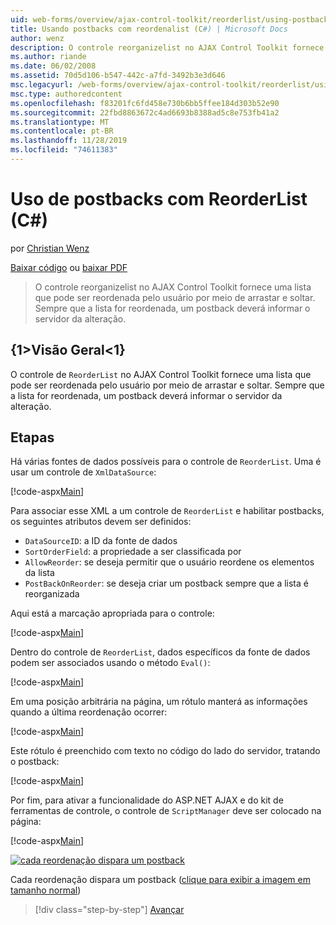 ```yaml
---
uid: web-forms/overview/ajax-control-toolkit/reorderlist/using-postbacks-with-reorderlist-cs
title: Usando postbacks com reordenalist (C#) | Microsoft Docs
author: wenz
description: O controle reorganizelist no AJAX Control Toolkit fornece uma lista que pode ser reordenada pelo usuário por meio de arrastar e soltar. Sempre que a lista é reordenada, um po...
ms.author: riande
ms.date: 06/02/2008
ms.assetid: 70d5d106-b547-442c-a7fd-3492b3e3d646
msc.legacyurl: /web-forms/overview/ajax-control-toolkit/reorderlist/using-postbacks-with-reorderlist-cs
msc.type: authoredcontent
ms.openlocfilehash: f83201fc6fd458e730b6bb5ffee184d303b52e90
ms.sourcegitcommit: 22fbd8863672c4ad6693b8388ad5c8e753fb41a2
ms.translationtype: MT
ms.contentlocale: pt-BR
ms.lasthandoff: 11/28/2019
ms.locfileid: "74611383"
---
```

# <a name="using-postbacks-with-reorderlist-c"></a>Uso de postbacks com ReorderList (C#)

por [Christian Wenz](https://github.com/wenz)

[Baixar código](https://download.microsoft.com/download/9/3/f/93f8daea-bebd-4821-833b-95205389c7d0/ReorderList4.cs.zip) ou [baixar PDF](https://download.microsoft.com/download/2/d/c/2dc10e34-6983-41d4-9c08-f78f5387d32b/reorderlist4CS.pdf)

> O controle reorganizelist no AJAX Control Toolkit fornece uma lista que pode ser reordenada pelo usuário por meio de arrastar e soltar. Sempre que a lista for reordenada, um postback deverá informar o servidor da alteração.

## <a name="overview"></a>{1&gt;Visão Geral&lt;1}

O controle de `ReorderList` no AJAX Control Toolkit fornece uma lista que pode ser reordenada pelo usuário por meio de arrastar e soltar. Sempre que a lista for reordenada, um postback deverá informar o servidor da alteração.

## <a name="steps"></a>Etapas

Há várias fontes de dados possíveis para o controle de `ReorderList`. Uma é usar um controle de `XmlDataSource`:

[!code-aspx[Main](using-postbacks-with-reorderlist-cs/samples/sample1.aspx)]

Para associar esse XML a um controle de `ReorderList` e habilitar postbacks, os seguintes atributos devem ser definidos:

- `DataSourceID`: a ID da fonte de dados
- `SortOrderField`: a propriedade a ser classificada por
- `AllowReorder`: se deseja permitir que o usuário reordene os elementos da lista
- `PostBackOnReorder`: se deseja criar um postback sempre que a lista é reorganizada

Aqui está a marcação apropriada para o controle:

[!code-aspx[Main](using-postbacks-with-reorderlist-cs/samples/sample2.aspx)]

Dentro do controle de `ReorderList`, dados específicos da fonte de dados podem ser associados usando o método `Eval()`:

[!code-aspx[Main](using-postbacks-with-reorderlist-cs/samples/sample3.aspx)]

Em uma posição arbitrária na página, um rótulo manterá as informações quando a última reordenação ocorrer:

[!code-aspx[Main](using-postbacks-with-reorderlist-cs/samples/sample4.aspx)]

Este rótulo é preenchido com texto no código do lado do servidor, tratando o postback:

[!code-aspx[Main](using-postbacks-with-reorderlist-cs/samples/sample5.aspx)]

Por fim, para ativar a funcionalidade do ASP.NET AJAX e do kit de ferramentas de controle, o controle de `ScriptManager` deve ser colocado na página:

[!code-aspx[Main](using-postbacks-with-reorderlist-cs/samples/sample6.aspx)]

[![cada reordenação dispara um postback](using-postbacks-with-reorderlist-cs/_static/image2.png)](using-postbacks-with-reorderlist-cs/_static/image1.png)

Cada reordenação dispara um postback ([clique para exibir a imagem em tamanho normal](using-postbacks-with-reorderlist-cs/_static/image3.png))

> [!div class="step-by-step"]
> [Avançar](drag-and-drop-via-reorderlist-cs.md)
